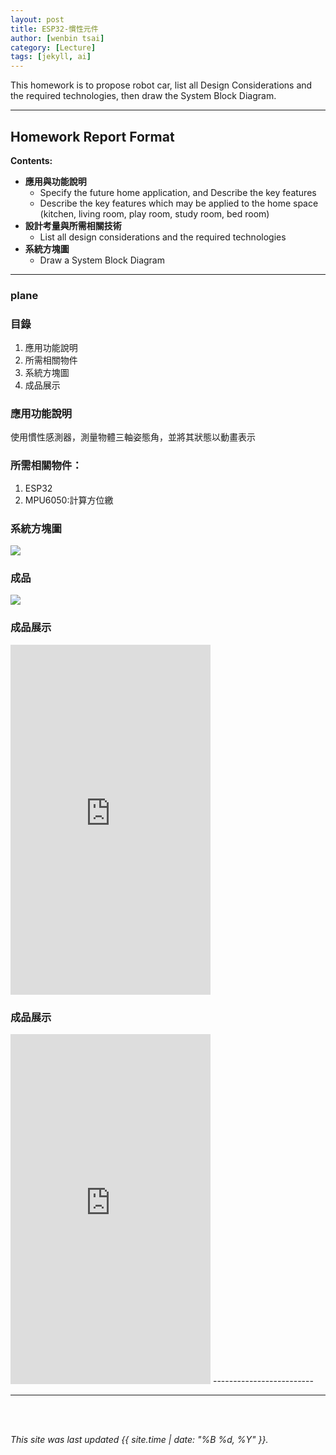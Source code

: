 ```yaml
---
layout: post
title: ESP32-慣性元件
author: [wenbin tsai]
category: [Lecture]
tags: [jekyll, ai]
---
```


This homework is to propose robot car, list all Design Considerations and the required technologies, then draw the System Block Diagram.

---
## Homework Report Format
**Contents:**<br>
* **應用與功能說明**
  - Specify the future home application, and Describe the key features
  - Describe the key features which may be applied to the home space (kitchen, living room, play room, study room, bed room)
* **設計考量與所需相關技術**
  - List all design considerations and the required technologies
* **系統方塊圖**
  - Draw a System Block Diagram
---

###  plane

### 目錄
1. 應用功能說明
2. 所需相關物件
3. 系統方塊圖
4. 成品展示


### 應用功能說明
使用慣性感測器，測量物體三軸姿態角，並將其狀態以動畫表示

### 所需相關物件：
1. ESP32
2. MPU6050:計算方位繳

### 系統方塊圖
![](https://github.com/bin0819/MCU-project/blob/main/images/A11111.GIF?raw=true)

### 成品
![](https://github.com/bin0819/MCU-project/blob/main/images/A11.png?raw=true)

### 成品展示
<iframe width="320" height="560" src="https://www.youtube.com/embed/Z-cK5Zr6NTE" title="plane" frameborder="0" allow="accelerometer; autoplay; clipboard-write; encrypted-media; gyroscope; picture-in-picture; web-share" allowfullscreen></iframe>

### 成品展示
<iframe width="320" height="560" src="https://www.youtube.com/embed/E9f3wMgSYoo" title="MPU9250_DMP_Teapot" frameborder="0" allow="accelerometer; autoplay; clipboard-write; encrypted-media; gyroscope; picture-in-picture; web-share" allowfullscreen></iframe>
-------------------------

  
--------------------------
<br> 
<br>

*This site was last updated {{ site.time | date: "%B %d, %Y" }}.*
